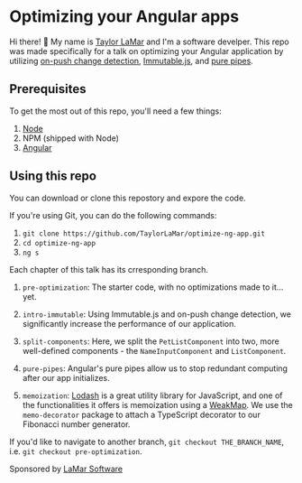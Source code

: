 # Optimizing your Angular apps
Hi there! :wave: My name is [Taylor LaMar](https://taylorlamar.com) and I'm a software develper. This repo was made specifically for a talk on optimizing your Angular application by utilizing [on-push change detection](https://angular.io/api/core/ChangeDetectionStrategy), [Immutable.js](https://immutable-js.github.io/immutable-js/docs/#/), and [pure pipes](https://angular.io/guide/pipes#pure-pipes).

## Prerequisites
To get the most out of this repo, you'll need a few things:
1. [Node](https://nodejs.org/en/download/)
2. NPM (shipped with Node)
3. [Angular](https://cli.angular.io)

## Using this repo
You can download or clone this repostory and expore the code.  

If you're using Git, you can do the following commands:
1. `git clone https://github.com/TaylorLaMar/optimize-ng-app.git`
2. `cd optimize-ng-app`
3. `ng s`

Each chapter of this talk has its crresponding branch.
1. `pre-optimization`: The starter code, with no optimizations made to it... yet.

2. `intro-immutable`: Using Immutable.js and on-push change detection, we significantly increase the performance of our application.

3. `split-components`: Here, we split the `PetListComponent` into two, more well-defined components - the `NameInputComponent` and `ListComponent`.

4. `pure-pipes`: Angular's pure pipes allow us to stop redundant computing after our app initializes.

5. `memoization`: [Lodash](https://lodash.com/docs) is a great utility library for JavaScript, and one of the functionalities it offers is memoization using a [WeakMap](https://developer.mozilla.org/en-US/docs/Web/JavaScript/Reference/Global_Objects/WeakMap). We use the `memo-decorator` package to attach a TypeScript decorator to our Fibonacci number generator.

If you'd like to navigate to another branch, `git checkout THE_BRANCH_NAME`, i.e. `git checkout pre-optimization`.

Sponsored by [LaMar Software](https://lamarsoftware.io)
